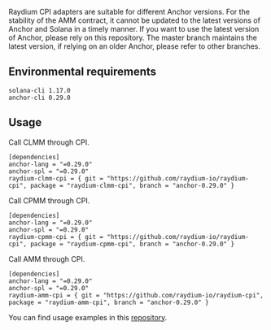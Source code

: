 Raydium CPI adapters are suitable for different Anchor versions. For the stability of the AMM contract, it cannot be updated to the latest versions of Anchor and Solana in a timely manner. If you want to use the latest version of Anchor, please rely on this repository. The master branch maintains the latest version, if relying on an older Anchor, please refer to other branches.

## Environmental requirements
```
solana-cli 1.17.0
anchor-cli 0.29.0
```

## Usage
Call CLMM through CPI.
```
[dependencies]
anchor-lang = "=0.29.0"
anchor-spl = "=0.29.0"
raydium-clmm-cpi = { git = "https://github.com/raydium-io/raydium-cpi", package = "raydium-clmm-cpi", branch = "anchor-0.29.0" }
```

Call CPMM through CPI.
```
[dependencies]
anchor-lang = "=0.29.0"
anchor-spl = "=0.29.0"
raydium-cpmm-cpi = { git = "https://github.com/raydium-io/raydium-cpi", package = "raydium-cpmm-cpi", branch = "anchor-0.29.0" }
```

Call AMM through CPI.
```
[dependencies]
anchor-lang = "=0.29.0"
anchor-spl = "=0.29.0"
raydium-amm-cpi = { git = "https://github.com/raydium-io/raydium-cpi", package = "raydium-amm-cpi", branch = "anchor-0.29.0" }
```

You can find usage examples in this [repository](https://github.com/raydium-io/raydium-cpi-example/tree/anchor-0.29.0).
